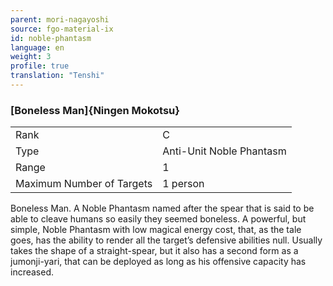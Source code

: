 ```yaml
---
parent: mori-nagayoshi
source: fgo-material-ix
id: noble-phantasm
language: en
weight: 3
profile: true
translation: "Tenshi"
---
```


### [Boneless Man]{Ningen Mokotsu}

<table>
  <tr><td>Rank</td><td>C</td></tr>
  <tr><td>Type</td><td>Anti-Unit Noble Phantasm</td></tr>
  <tr><td>Range</td><td>1</td></tr>
  <tr><td>Maximum Number of Targets</td><td>1 person</td></tr>
</table>

Boneless Man.
A Noble Phantasm named after the spear that is said to be able to cleave humans so easily they seemed boneless. A powerful, but simple, Noble Phantasm with low magical energy cost, that, as the tale goes, has the ability to render all the target’s defensive abilities null. Usually takes the shape of a straight-spear, but it also has a second form as a jumonji-yari, that can be deployed as long as his offensive capacity has increased.
